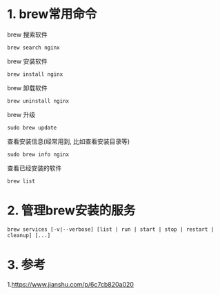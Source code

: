 
# 1. brew常用命令

brew 搜索软件
```
brew search nginx
```
brew 安装软件
```
brew install nginx
```
brew 卸载软件
```
brew uninstall nginx
```
brew 升级
```
sudo brew update
```
查看安装信息(经常用到, 比如查看安装目录等)
```
sudo brew info nginx
```
查看已经安装的软件
```
brew list
```
# 2. 管理brew安装的服务
```
brew services [-v|--verbose] [list | run | start | stop | restart | cleanup] [...]
```

# 3. 参考
1.https://www.jianshu.com/p/6c7cb820a020

